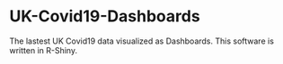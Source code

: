 # UK-Covid19-Dashboards
The lastest UK Covid19 data visualized as Dashboards. This software is written in R-Shiny.
